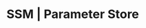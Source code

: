 # SSM | Parameter Store

<!-- BEGINNING OF PRE-COMMIT-TERRAFORM DOCS HOOK -->
<!-- END OF PRE-COMMIT-TERRAFORM DOCS HOOK -->
